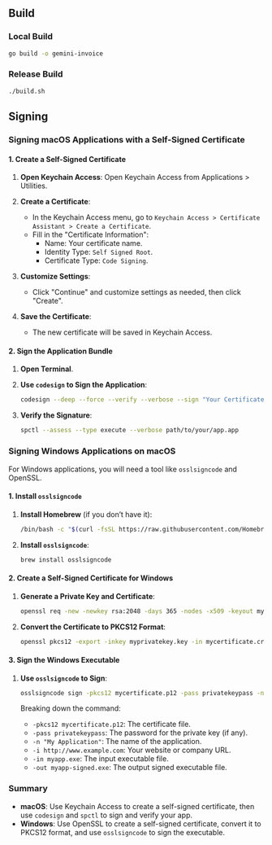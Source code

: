 ## Build

### Local Build

```sh
go build -o gemini-invoice
```

### Release Build

```sh
./build.sh
```

## Signing

### Signing macOS Applications with a Self-Signed Certificate

#### 1. Create a Self-Signed Certificate

1. **Open Keychain Access**:
   Open Keychain Access from Applications > Utilities.

2. **Create a Certificate**:

   -  In the Keychain Access menu, go to `Keychain Access > Certificate Assistant > Create a Certificate`.
   -  Fill in the "Certificate Information":
      -  Name: Your certificate name.
      -  Identity Type: `Self Signed Root`.
      -  Certificate Type: `Code Signing`.

3. **Customize Settings**:

   -  Click "Continue" and customize settings as needed, then click "Create".

4. **Save the Certificate**:
   -  The new certificate will be saved in Keychain Access.

#### 2. Sign the Application Bundle

1. **Open Terminal**.
2. **Use `codesign` to Sign the Application**:

   ```sh
   codesign --deep --force --verify --verbose --sign "Your Certificate Name" path/to/your/app.app
   ```

3. **Verify the Signature**:

   ```sh
   spctl --assess --type execute --verbose path/to/your/app.app
   ```

### Signing Windows Applications on macOS

For Windows applications, you will need a tool like `osslsigncode` and OpenSSL.

#### 1. Install `osslsigncode`

1. **Install Homebrew** (if you don’t have it):

   ```sh
   /bin/bash -c "$(curl -fsSL https://raw.githubusercontent.com/Homebrew/install/HEAD/install.sh)"
   ```

2. **Install `osslsigncode`**:

   ```sh
   brew install osslsigncode
   ```

#### 2. Create a Self-Signed Certificate for Windows

1. **Generate a Private Key and Certificate**:

   ```sh
   openssl req -new -newkey rsa:2048 -days 365 -nodes -x509 -keyout myprivatekey.key -out mycertificate.crt
   ```

2. **Convert the Certificate to PKCS12 Format**:

   ```sh
   openssl pkcs12 -export -inkey myprivatekey.key -in mycertificate.crt -out mycertificate.p12
   ```

#### 3. Sign the Windows Executable

1. **Use `osslsigncode` to Sign**:

   ```sh
   osslsigncode sign -pkcs12 mycertificate.p12 -pass privatekeypass -n "My Application" -i http://www.example.com -in myapp.exe -out myapp-signed.exe
   ```

   Breaking down the command:

   -  `-pkcs12 mycertificate.p12`: The certificate file.
   -  `-pass privatekeypass`: The password for the private key (if any).
   -  `-n "My Application"`: The name of the application.
   -  `-i http://www.example.com`: Your website or company URL.
   -  `-in myapp.exe`: The input executable file.
   -  `-out myapp-signed.exe`: The output signed executable file.

### Summary

-  **macOS**: Use Keychain Access to create a self-signed certificate, then use `codesign` and `spctl` to sign and verify your app.
-  **Windows**: Use OpenSSL to create a self-signed certificate, convert it to PKCS12 format, and use `osslsigncode` to sign the executable.
